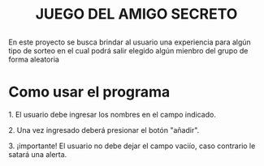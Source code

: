<h1 align="center"> JUEGO DEL AMIGO SECRETO </h1>

<h2 id="Propósito del proyecto"></h2> 

<p>En este proyecto se busca brindar al usuario una experiencia para algún tipo de sorteo en el cual podrá salir elegido algún mienbro del grupo de forma aleatoria</p>

<h1 align=> Como usar el programa</h1>
<p>1. El usuario debe ingresar los nombres en el campo indicado.</p>
<p>2. Una vez ingresado deberá presionar el botón "añadir".</p>
<p>3. ¡importante! El usuario no debe dejar el campo vaciío, caso contrario le satará una alerta.</p>

